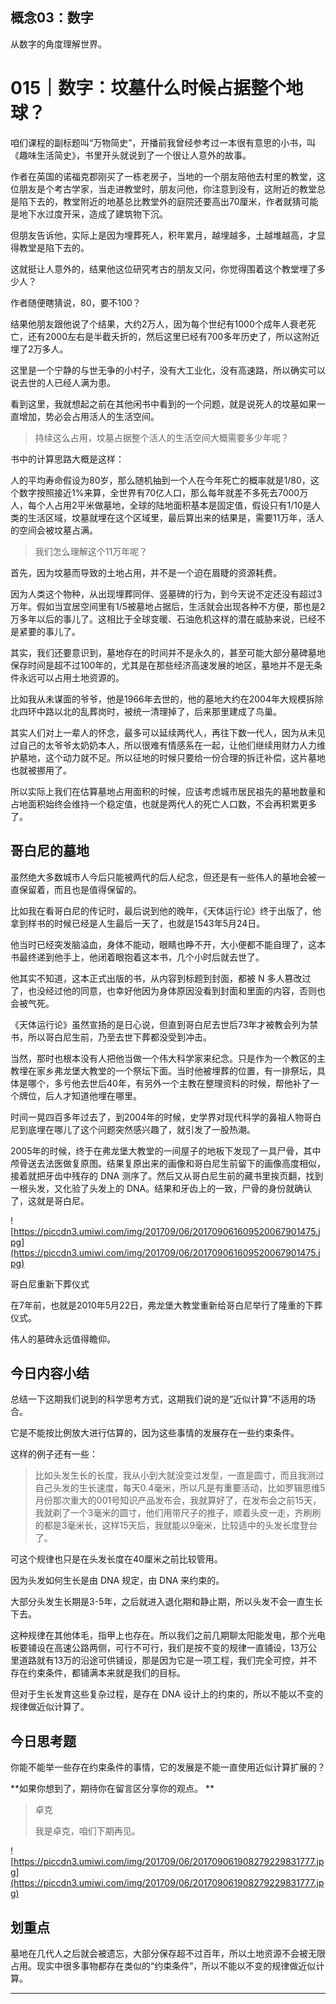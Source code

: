 ## 概念03：数字

从数字的角度理解世界。

# 015｜数字：坟墓什么时候占据整个地球？

咱们课程的副标题叫“万物简史”，开播前我曾经参考过一本很有意思的小书，叫《趣味生活简史》，书里开头就说到了一个很让人意外的故事。

作者在英国的诺福克郡刚买了一栋老房子，当地的一个朋友陪他去村里的教堂，这位朋友是个考古学家，当走进教堂时，朋友问他，你注意到没有，这附近的教堂总是陷下去的，教堂附近的地基总比教堂外的庭院还要高出70厘米，作者就猜可能是地下水过度开采，造成了建筑物下沉。

但朋友告诉他，实际上是因为埋葬死人，积年累月，越埋越多，土越堆越高，才显得教堂是陷下去的。

这就挺让人意外的，结果他这位研究考古的朋友又问，你觉得围着这个教堂埋了多少人？

作者随便瞎猜说，80，要不100？

结果他朋友跟他说了个结果，大约2万人，因为每个世纪有1000个成年人衰老死亡，还有2000左右是半截夭折的，然后这里已经有700多年历史了，所以这附近埋了2万多人。

这里是一个宁静的与世无争的小村子，没有大工业化，没有高速路，所以确实可以说去世的人已经人满为患。

看到这里，我就想起之前在其他闲书中看到的一个问题，就是说死人的坟墓如果一直增加，势必会占用活人的生活空间。

> 持续这么占用，坟墓占据整个活人的生活空间大概需要多少年呢？

书中的计算思路大概是这样：

人的平均寿命假设为80岁，那么随机抽到一个人在今年死亡的概率就是1/80，这个数字按照接近1%来算，全世界有70亿人口，那么每年就差不多死去7000万人，每个人占用2平米做墓地，全球的陆地面积基本是固定值，假设只有1/10是人类的生活区域，坟墓就埋在这个区域里，最后算出来的结果是，需要11万年，活人的空间会被坟墓占满。

> 我们怎么理解这个11万年呢？

首先，因为坟墓而导致的土地占用，并不是一个迫在眉睫的资源耗费。

因为人类这个物种，从出现埋葬同伴、竖墓碑的行为，到今天说不定还没有超过3万年。假如当宜居空间里有1/5被墓地占据后，生活就会出现各种不方便，那也是2万多年以后的事儿了。这相比于全球变暖、石油危机这样的潜在威胁来说，已经不是紧要的事儿了。

其实，我们还要意识到，墓地存在的时间并不是永久的，甚至可能大部分墓碑墓地保存时间是超不过100年的，尤其是在那些经济高速发展的地区，墓地并不是无条件永远可以占用土地资源的。

比如我从未谋面的爷爷，他是1966年去世的，他的墓地大约在2004年大规模拆除北四环中路以北的乱葬岗时，被统一清理掉了，后来那里建成了鸟巢。

其实人们对上一辈人的怀念，最多可以延续两代人，再往下数一代人，因为从未见过自己的太爷爷太奶奶本人，所以很难有情感系在一起，让他们继续用财力人力维护墓地，这个动力就不足。所以征地的时候只要给一份合理的拆迁补偿，这片墓地也就被挪用了。

所以实际上我们在估算墓地占用面积的时候，应该考虑城市居民祖先的墓地数量和占地面积始终会维持一个稳定值，也就是两代人的死亡人口数，不会再积累更多了。

## 哥白尼的墓地

虽然绝大多数城市人今后只能被两代的后人纪念，但还是有一些伟人的墓地会被一直保留着，而且也是值得保留的。

比如我在看哥白尼的传记时，最后说到他的晚年，《天体运行论》终于出版了，他拿到样书的时候已经是人生最后一天了，也就是1543年5月24日。

他当时已经突发脑溢血，身体不能动，眼睛也睁不开，大小便都不能自理了，这本书最终递到他手上，他闭着眼抱着这本书，几个小时后就去世了。

他其实不知道，这本正式出版的书，从内容到标题到封面，都被 N 多人篡改过了，也没经过他的同意，也幸好他因为身体原因没看到封面和里面的内容，否则也会被气死。

《天体运行论》虽然宣扬的是日心说，但直到哥白尼去世后73年才被教会列为禁书，所以哥白尼生前，乃至去世下葬都没受到冲击。

当然，那时也根本没有人把他当做一个伟大科学家来纪念。只是作为一个教区的主教埋在家乡弗龙堡大教堂的一个祭坛下面。当时他被埋葬的位置，有一排祭坛，具体是哪个，多亏他去世后40年，有另外一个主教在整理资料的时候，帮他补了一个牌位，后人才知道他埋在哪里。

时间一晃四百多年过去了，到2004年的时候，史学界对现代科学的鼻祖人物哥白尼到底埋在哪儿了这个问题突然感兴趣了，就引发了一股热潮。

2005年的时候，终于在弗龙堡大教堂的一间屋子的地板下发现了一具尸骨，其中颅骨送去法医做复原图。结果复原出来的画像和哥白尼生前留下的画像高度相似，接着就把牙齿中残存的 DNA 测序了。然后又从哥白尼生前的藏书里挨页翻，找到一根头发，又化验了头发上的 DNA。结果和牙齿上的一致，尸骨的身份就确认了，这就是哥白尼。

![https://piccdn3.umiwi.com/img/201709/06/201709061609520067901475.jpg](https://piccdn3.umiwi.com/img/201709/06/201709061609520067901475.jpg)

哥白尼重新下葬仪式

在7年前，也就是2010年5月22日，弗龙堡大教堂重新给哥白尼举行了隆重的下葬仪式。

伟人的墓碑永远值得瞻仰。

## 今日内容小结

总结一下这期我们说到的科学思考方式，这期我们说的是“近似计算”不适用的场合。

它是不能按比例放大进行估算的，因为这些事情的发展存在一些约束条件。

这样的例子还有一些：

> 比如头发生长的长度，我从小到大就没变过发型，一直是圆寸，而且我测过自己头发的生长速度，每天0.4毫米，所以凡是有重要活动，比如罗辑思维5月份那次重大的001号知识产品发布会，我就算好了，在发布会之前15天，我就剃了一个3毫米的圆寸，他们用带尺子的推子，顺着头皮一走，齐刷刷的都是3毫米长，这样15天后，我就能以9毫米，比较适中的头发长度登台了。

可这个规律也只是在头发长度在40厘米之前比较管用。

因为头发如何生长是由 DNA 规定，由 DNA 来约束的。

大部分头发生长期是3-5年，之后就进入退化期和静止期，所以头发不会一直生长下去。

这种规律在其他体毛，指甲上也存在。所以我们之前几期聊太阳能发电，那个光电板要铺设在高速公路两侧，可行不可行，我们是按不变的规律一直铺设，13万公里道路就有13万的沿途可供铺设，那是因为它是一项工程，我们完全可控，并不存在约束条件，都铺满本来就是我们的目标。

但对于生长发育这些复杂过程，是存在 DNA 设计上的约束的，所以不能以不变的规律做近似计算了。

## 今日思考题

你能不能举一些存在约束条件的事情，它的发展是不能一直使用近似计算扩展的？

 **如果你想到了，期待你在留言区分享你的观点。 **

> 卓克
> 
> 我是卓克，咱们下期再见。

![https://piccdn3.umiwi.com/img/201709/06/201709061908279229831777.jpg](https://piccdn3.umiwi.com/img/201709/06/201709061908279229831777.jpg)

## 划重点

墓地在几代人之后就会被遗忘，大部分保存超不过百年，所以土地资源不会被无限占用。现实中很多事物都存在类似的“约束条件”，所以不能以不变的规律做近似计算。

---
